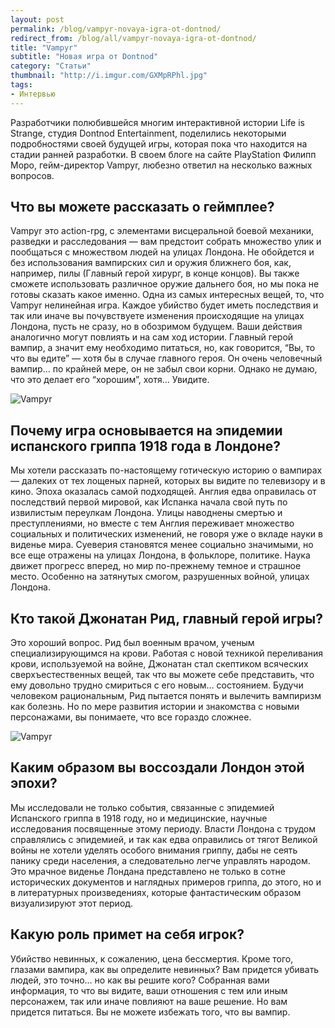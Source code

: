 ```yaml
---
layout: post
permalink: /blog/vampyr-novaya-igra-ot-dontnod/
redirect_from: /blog/all/vampyr-novaya-igra-ot-dontnod/
title: "Vampyr"
subtitle: "Новая игра от Dontnod"
category: "Статьи"
thumbnail: "http://i.imgur.com/GXMpRPhl.jpg"
tags:
- Интервью
---
```


Разработчики полюбившейся многим интерактивной истории Life is Strange, студия Dontnod Entertainment, поделились некоторыми подробностями своей будущей игры, которая пока что находится на стадии ранней разработки. В своем блоге на сайте PlayStation Филипп Моро, гейм-директор Vampyr, любезно ответил на несколько важных вопросов.

## Что вы можете рассказать о геймплее?

Vampyr это action-rpg, с элементами висцеральной боевой механики, разведки и расследования — вам предстоит собрать множество улик и пообщаться с множеством людей на улицах Лондона. Не обойдется и без использования вампирских сил и оружия ближнего боя, как, например, пилы (Главный герой хирург, в конце концов). Вы также сможете использовать различное оружие дальнего боя, но мы пока не готовы сказать какое именно. Одна из самых интересных вещей, то, что Vampyr нелинейная игра. Каждое убийство будет иметь последствия и так или иначе вы почувствуете изменения происходящие на улицах Лондона, пусть не сразу, но в обозримом будущем. Ваши действия аналогично могут повлиять и на сам ход истории. Главный герой вампир, а значит ему необходимо питаться, но, как говорится, “Вы, то что вы едите” — хотя бы в случае главного героя. Он очень человечный вампир… по крайней мере, он не забыл свои корни. Однако не думаю, что это делает его “хорошим”, хотя… Увидите.

![Vampyr](http://i.imgur.com/GXMpRPh.jpg)

## Почему игра основывается на эпидемии испанского гриппа 1918 года в Лондоне?

Мы хотели рассказать по-настоящему готическую историю о вампирах — далеких от тех лощеных парней, которых вы видите по телевизору и в кино. Эпоха оказалась самой подходящей. Англия едва оправилась от последствий первой мировой, как Испанка начала свой путь по извилистым переулкам Лондона. Улицы наводнены смертью и преступлениями, но вместе с тем Англия переживает множество социальных и политических изменений, не говоря уже о вкладе науки в виденье мира. Суеверия становятся менее социально значимыми, но все еще отражены на улицах Лондона, в фольклоре, политике. Наука движет прогресс вперед, но мир по-прежнему темное и страшное место. Особенно на затянутых смогом, разрушенных войной, улицах Лондона.

## Кто такой Джонатан Рид, главный герой игры?

Это хороший вопрос. Рид был военным врачом, ученым специализирующимся на крови. Работая с новой техникой переливания крови, используемой на войне, Джонатан стал скептиком всяческих сверхъестественных вещей, так что вы можете себе представить, что ему довольно трудно смириться с его новым… состоянием. Будучи человеком рациональным, Рид пытается понять и вылечить вампиризм как болезнь. Но по мере развития истории и знакомства с новыми персонажами, вы понимаете, что все гораздо сложнее.

![Vampyr](http://i.imgur.com/BUNnrvm.jpg)

## Каким образом вы воссоздали Лондон этой эпохи?

Мы исследовали не только события, связанные с эпидемией Испанского гриппа в 1918 году, но и медицинские, научные исследования посвященные этому периоду. Власти Лондона с трудом справлялись с эпидемией, и так как едва оправились от тягот Великой войны не хотели уделять особого внимания гриппу, дабы не сеять панику среди населения, а следовательно легче управлять народом. Это мрачное виденье Лондана представлено не только в сотне исторических документов и наглядных примеров гриппа, до этого, но и в литературных произведениях, которые фантастическим образом визуализируют этот период.

## Какую роль примет на себя игрок?

Убийство невинных, к сожалению, цена бессмертия. Кроме того, глазами вампира, как вы определите невинных? Вам придется убивать людей, это точно… но как вы решите кого? Собранная вами информация, то что вы видите, ваши отношения с тем или иным персонажем, так или иначе повлияют на ваше решение. Но вам придется питаться. Вы не можете избежать того, что вы вампир.